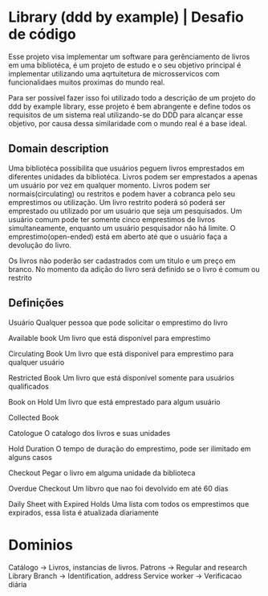 # Library (ddd by example) | Desafio de código

Esse projeto visa implementar um software para gerênciamento de livros em uma bibliotéca, é um projeto de estudo 
e o seu objetivo principal é implementar utilizando uma aqrtuitetura de microsservicos com funcionalidaes 
muitos proximas do mundo real.

Para ser possível fazer isso foi utilizado todo a descrição de um projeto do ddd by example library, esse projeto 
é bem abrangente e define todos os requisitos de um sistema real utilizando-se do DDD para alcançar esse objetivo,
por causa dessa similaridade com o mundo real é a base ideal.

## Domain description

Uma bibliotéca possibilita que usuários peguem livros emprestados em diferentes unidades da bibliotéca. Livros podem ser emprestados a apenas um usuário por vez em qualquer momento. Livros podem ser normais(circulating) ou restritos e podem haver a cobranca pelo seu emprestimos ou utilização. Um livro restrito poderá só poderá ser emprestado ou utilizado por um usuário que seja um pesquisados. Um usuário comum pode ter somente cinco emprestimos de livros simultaneamente, enquanto um usuário pesquisador não há limite. O emprestimo(open-ended) está em aberto até que o usuário faça a devolução do livro.

Os livros não poderão ser cadastrados com um titulo e um preço em branco. No momento da adição do livro será definido se o 
livro é comum ou restrito

## Definições

Usuário
Qualquer pessoa que pode solicitar o emprestimo do livro

Available book
Um livro que está disponível para emprestimo

Circulating Book
Um livro que está disponivel para emprestimo para qualquer usuário

Restricted Book
Um livro que está disponível somente para usuários qualificados

Book on Hold
Um livro que está emprestado para algum usuário

Collected Book

Catologue
O catalogo dos livros e suas unidades

Hold Duration
O tempo de duração do emprestimo, pode ser ilimitado em alguns casos

Checkout
Pegar o livro em alguma unidade da biblioteca

Overdue Checkout
Um libvro que nao foi devolvido em até 60 dias

Daily Sheet with Expired Holds
Uma lista com todos os emprestimos que expirados, essa lista é atualizada diariamente


# Dominios

Catálogo -> Livros, instancias de livros.
Patrons -> Regular and research
Library Branch -> Identification, address
Service worker -> Verificacao diária
